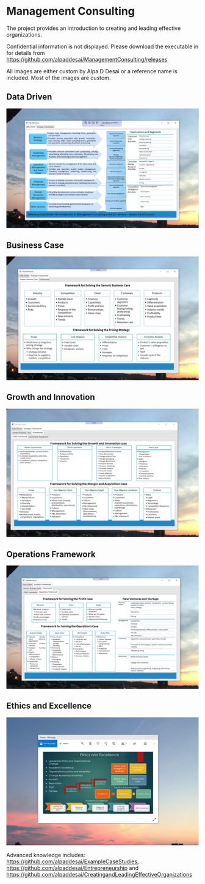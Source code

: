 # Management Consulting

The project provides an introduction to creating and leading effective organizations. 

Confidential information is not displayed. Please download the executable in  for details from https://github.com/alpaddesai/ManagementConsulting/releases

All images are either custom by Alpa D Desai or a reference name is included. Most of the images are custom.

## Data Driven
![image](DataDriven.png)

## Business Case
![image](BusinessCase.png)

## Growth and Innovation
![image](GrowthInnovationCase.png)

## Operations Framework
![image](OperationsFramework.png)

## Ethics and Excellence
![image](EthicsandExcellence.png)

Advanced knowledge includes: https://github.com/alpaddesai/ExampleCaseStudies,  https://github.com/alpaddesai/Entrepreneurship and https://github.com/alpaddesai/CreatingandLeadingEffectiveOrganizations 
